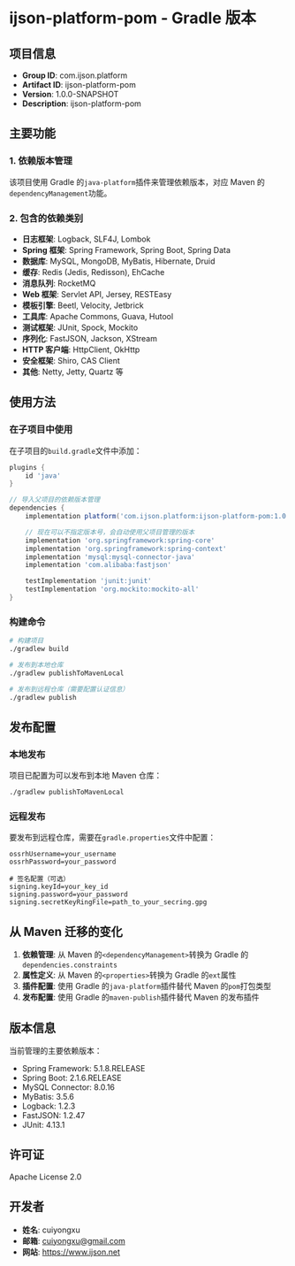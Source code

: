# ijson-platform-pom - Gradle 版本

## 项目信息

- **Group ID**: com.ijson.platform
- **Artifact ID**: ijson-platform-pom
- **Version**: 1.0.0-SNAPSHOT
- **Description**: ijson-platform-pom

## 主要功能

### 1. 依赖版本管理

该项目使用 Gradle 的`java-platform`插件来管理依赖版本，对应 Maven 的`dependencyManagement`功能。

### 2. 包含的依赖类别

- **日志框架**: Logback, SLF4J, Lombok
- **Spring 框架**: Spring Framework, Spring Boot, Spring Data
- **数据库**: MySQL, MongoDB, MyBatis, Hibernate, Druid
- **缓存**: Redis (Jedis, Redisson), EhCache
- **消息队列**: RocketMQ
- **Web 框架**: Servlet API, Jersey, RESTEasy
- **模板引擎**: Beetl, Velocity, Jetbrick
- **工具库**: Apache Commons, Guava, Hutool
- **测试框架**: JUnit, Spock, Mockito
- **序列化**: FastJSON, Jackson, XStream
- **HTTP 客户端**: HttpClient, OkHttp
- **安全框架**: Shiro, CAS Client
- **其他**: Netty, Jetty, Quartz 等

## 使用方法

### 在子项目中使用

在子项目的`build.gradle`文件中添加：

```gradle
plugins {
    id 'java'
}

// 导入父项目的依赖版本管理
dependencies {
    implementation platform('com.ijson.platform:ijson-platform-pom:1.0.0-SNAPSHOT')

    // 现在可以不指定版本号，会自动使用父项目管理的版本
    implementation 'org.springframework:spring-core'
    implementation 'org.springframework:spring-context'
    implementation 'mysql:mysql-connector-java'
    implementation 'com.alibaba:fastjson'

    testImplementation 'junit:junit'
    testImplementation 'org.mockito:mockito-all'
}
```

### 构建命令

```bash
# 构建项目
./gradlew build

# 发布到本地仓库
./gradlew publishToMavenLocal

# 发布到远程仓库（需要配置认证信息）
./gradlew publish
```

## 发布配置

### 本地发布

项目已配置为可以发布到本地 Maven 仓库：

```bash
./gradlew publishToMavenLocal
```

### 远程发布

要发布到远程仓库，需要在`gradle.properties`文件中配置：

```properties
ossrhUsername=your_username
ossrhPassword=your_password

# 签名配置（可选）
signing.keyId=your_key_id
signing.password=your_password
signing.secretKeyRingFile=path_to_your_secring.gpg
```

## 从 Maven 迁移的变化

1. **依赖管理**: 从 Maven 的`<dependencyManagement>`转换为 Gradle 的`dependencies.constraints`
2. **属性定义**: 从 Maven 的`<properties>`转换为 Gradle 的`ext`属性
3. **插件配置**: 使用 Gradle 的`java-platform`插件替代 Maven 的`pom`打包类型
4. **发布配置**: 使用 Gradle 的`maven-publish`插件替代 Maven 的发布插件

## 版本信息

当前管理的主要依赖版本：

- Spring Framework: 5.1.8.RELEASE
- Spring Boot: 2.1.6.RELEASE
- MySQL Connector: 8.0.16
- MyBatis: 3.5.6
- Logback: 1.2.3
- FastJSON: 1.2.47
- JUnit: 4.13.1

## 许可证

Apache License 2.0

## 开发者

- **姓名**: cuiyongxu
- **邮箱**: cuiyongxu@gmail.com
- **网站**: https://www.ijson.net
